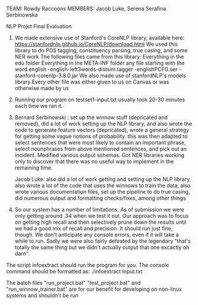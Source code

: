 TEAM: Rowdy Raccoons
MEMBERS: Jacob Luke, Serena Serafina Serbinowska

NLP Projct Final Evaluation

1. 	We made extensive use of Stanford's CoreNLP library, available here: https://stanfordnlp.github.io/CoreNLP/download.html
	We used this library to do POS tagging, constituency parsing, true casing, and some NER work
	The following files came from this library:
		Everything in the edu folder
		Everything in the META-INF folder
		any file starting with the word english
		-english-left3words-distsim.tagger
		-englishPCFG.ser
		-stanford-corenlp-3.8.0.jar
	We also made use of stanfordNLP's models library
	Every other file was either given to us on Canvas or was otherwise made by us


2. 	Running our program on testset1-input.txt usually took 20-30 minutes each time we ran it.

3.	Bernard Serbinowski : set up the winnow stuff (depricated and removed), did a lot of work setting up the NLP library, and also wrote the code to generate feature vectors (depricated),
wrote a general strategy for getting some vague notions of probability. this was then adapted to select sentences that were most likely to contain an important phrase, select nounphrases from above mentioned sentences, and pick out an incident. Modified various output schemas. Got NER libraries working only to discover that there was no useful way to implement in the remaining time.

	Jacob Luke: also did a lot of work getting and setting up the NLP library, also wrote a lot of the code that uses the winnows to train 	the data, also wrote various documentation files, set up the pipeline to do true casing, did numerous output and formatting checks/fixes, among other things

4.	So our system has a number of limitations. As of submission we were only getting around .34 when we test it out. Our approach was to focus on getting high recall and then selectively prune down the results until we had a good mix of recall and precision. It should run just fine, though. We don't anticipate any console errors, even if it will take a while to run. Sadly we were also fairly defeated by the legendary "that's totally the same thing but we didn't actually output that one excactly oh darn".

The script infoextract should run the program for you. The console command should be formatted as:
./infoextract Input.txt

The batch files "run_project.bat" "test_project.bat" and "run_winnow_trainer.bat" are for our benefit for developing on non-linux systems and shouldn't be run
